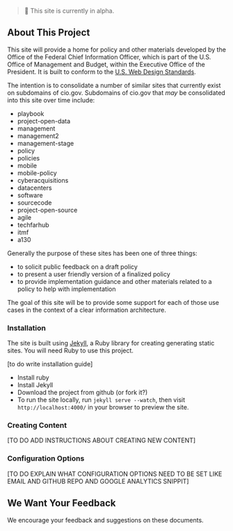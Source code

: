 > :see_no_evil: This site is currently in alpha.

## About This Project

This site will provide a home for policy and other materials developed by the Office of the Federal Chief Information Officer, which is part of the U.S. Office of Management and Budget, within the Executive Office of the President. It is built to conform to the [U.S. Web Design Standards](https://standards.usa.gov).

The intention is to consolidate a number of similar sites that currently exist on subdomains of cio.gov. Subdomains of cio.gov that _may_ be consolidated into this site over time include:

* playbook
* project-open-data
* management
* management2
* management-stage
* policy
* policies
* mobile
* mobile-policy
* cyberacquisitions
* datacenters
* software
* sourcecode
* project-open-source
* agile
* techfarhub
* itmf
* a130

Generally the purpose of these sites has been one of three things:
* to solicit public feedback on a draft policy
* to present a user friendly version of a finalized policy
* to provide implementation guidance and other materials related to a policy to help with implementation

The goal of this site will be to provide some support for each of those use cases in the context of a clear information architecture.


### Installation

The site is built using [Jekyll](https://github.com/jekyll/jekyll "Link to More Information about Jekyll"), a Ruby library for creating generating static sites. You will need Ruby to use this project.

[to do write installation guide]
  - Install ruby
  - Install Jekyll
  - Download the project from github (or fork it?)
  - To run the site locally, run `jekyll serve --watch`, then visit `http://localhost:4000/` in your browser to preview the site.

### Creating Content

[TO DO ADD INSTRUCTIONS ABOUT CREATING NEW CONTENT]

### Configuration Options
[TO DO EXPLAIN WHAT CONFIGURATION OPTIONS NEED TO BE SET LIKE EMAIL AND GITHUB REPO AND GOOGLE ANALYTICS SNIPPIT]

## We Want Your Feedback
We encourage your feedback and suggestions on these documents.
